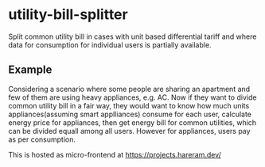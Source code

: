 # utility-bill-splitter
Split common utility bill in cases with unit based differential tariff and where data for consumption for individual users is partially available.

## Example
Considering a scenario where some people are sharing an apartment and few of them are using heavy appliances, e.g. AC. Now if they want to divide common utility bill in a fair way, they would want to know how much units appliances(assuming smart applliances) consume for each user, calculate energy price for appliances, then get energy bill for common utilities, which can be divided equall among all users. However for appliances, users pay as per consumption.

This is hosted as micro-frontend at https://projects.hareram.dev/

